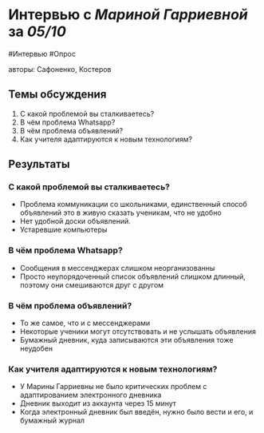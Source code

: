 # Интервью с _Мариной Гарриевной_ за _05/10_

#Интервью #Опрос

авторы: Сафоненко, Костеров

## Темы обсуждения

1. С какой проблемой вы сталкиваетесь?
2. В чём проблема Whatsapp?
3. В чём проблема объявлений?
4. Как учителя адаптируются к новым технологиям?

## Результаты

### С какой проблемой вы сталкиваетесь?

- Проблема коммуникации со школьниками, единственный способ объявлений это в живую сказать ученикам, что не удобно
- Нет удобной доски объявлений.
- Устаревшие компьютеры

### В чём проблема Whatsapp?

- Сообщения в мессенджерах слишком неорганизованны
- Просто неупорядоченный список объявлений слишком длинный, поэтому они смешиваются друг с другом

### В чём проблема объявлений?

- То же самое, что и с мессенджерами
- Некоторые ученики могут отсутствовать и не услышать объявления
- Бумажный дневник, куда записываются эти объявления тоже неудобен

### Как учителя адаптируются к новым технологиям?

- У Марины Гарриевны не было критических проблем с адаптированием электронного дневника
- Дневник выходит из аккаунта через 15 минут
- Когда электронный дневник был введён, нужно было вести и его, и бумажный журнал
